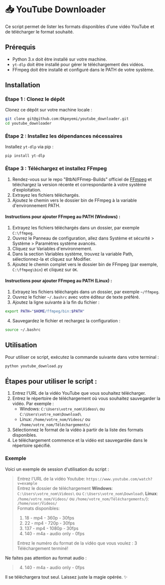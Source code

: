 # 📥 YouTube Downloader

Ce script permet de lister les formats disponibles d'une vidéo YouTube et de télécharger le format souhaité.

## Prérequis

- Python 3.x doit être installé sur votre machine.
- `yt-dlp` doit être installé pour gérer le téléchargement des vidéos.
- FFmpeg doit être installé et configuré dans le PATH de votre système.

## Installation

### Étape 1 : Clonez le dépôt

Clonez ce dépôt sur votre machine locale :
```sh
git clone git@github.com:Okpeyemi/youtube_downloader.git
cd youtube_downloader
```
### Étape 2 : Installez les dépendances nécessaires

Installez `yt-dlp` via pip :
```sh
pip install yt-dlp
```

### Étape 3 : Téléchargez et installez FFmpeg
1. Rendez-vous sur le repo "BtbN/FFmep-Builds" officiel de [FFmpeg](https://github.com/BtbN/FFmpeg-Builds/releases) et téléchargez la version récente et correspondante à votre système d'exploitation.
2. Extrayez les fichiers téléchargés.
3. Ajoutez le chemin vers le dossier bin de FFmpeg à la variable d'environnement PATH.

#### Instructions pour ajouter FFmpeg au PATH (Windows) :
1. Extrayez les fichiers téléchargés dans un dossier, par exemple `C:\ffmpeg`.
2. Ouvrez le Panneau de configuration, allez dans Système et sécurité > Système > Paramètres système avancés.
3. Cliquez sur Variables d'environnement.
4. Dans la section Variables système, trouvez la variable Path, sélectionnez-la et cliquez sur Modifier.
5. Ajoutez le chemin complet vers le dossier bin de FFmpeg (par exemple, `C:\ffmpeg\bin`) et cliquez sur `OK`.

#### Instructions pour ajouter FFmpeg au PATH (Linux) :
1. Extrayez les fichiers téléchargés dans un dossier, par exemple `~/ffmpeg`.
2. Ouvrez le fichier `~/.bashrc` avec votre éditeur de texte préféré.
3. Ajoutez la ligne suivante à la fin du fichier :
```sh
export PATH="$HOME/ffmpeg/bin:$PATH"
```
4. Sauvegardez le fichier et rechargez la configuration :
```sh
source ~/.bashrc
```

## Utilisation
Pour utiliser ce script, exécutez la commande suivante dans votre terminal :
```sh
python youtube_download.py
```

## Étapes pour utiliser le script :
1. Entrez l'URL de la vidéo YouTube que vous souhaitez télécharger.
2. Entrez le répertoire de téléchargement où vous souhaitez sauvegarder la vidéo. Par exemple :
    - Windows: `C:\Users\votre_nom\Videos\` ou `C:\Users\votre_nom\Download\`
    - Linux: `/home/votre_nom/Videos/` ou `/home/votre_nom/Téléchargements/`
3. Sélectionnez le format de la vidéo à partir de la liste des formats disponibles.
4. Le téléchargement commence et la vidéo est sauvegardée dans le répertoire spécifié.

### Exemple
Voici un exemple de session d'utilisation du script :
>Entrez l'URL de la vidéo Youtube: `https://www.youtube.com/watch?v=example`  
>Entrez le dossier de téléchargement **Windows**: `C:\Users\votre_nom\Videos\` ou `C:\Users\votre_nom\Download\` **Linux**: `/home/votre_nom/Videos/` ou `/home/votre_nom/Téléchargements/`): `/home/user/Videos/`  
>Formats disponibles:
>1. 18 - mp4 - 360p - 30fps
>2. 22 - mp4 - 720p - 30fps
>3. 137 - mp4 - 1080p - 30fps
>4. 140 - m4a - audio only - 0fps  
>
>Entrez le numéro du format de la vidéo que vous voulez : 3  
>Téléchargement terminé!  

Ne faites pas attention au format audio :
>4. 140 - m4a - audio only - 0fps

Il se téléchargera tout seul. Laissez juste la magie opérée. ✨